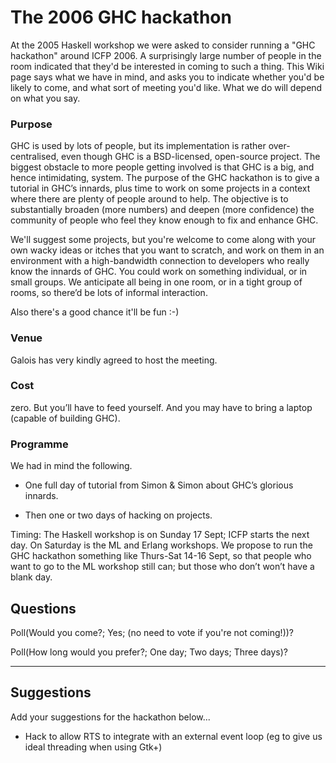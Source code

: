 # The 2006 GHC hackathon



At the 2005 Haskell workshop we were asked to consider running a "GHC hackathon" around ICFP 2006.  A surprisingly large number of people in the room indicated that they'd be interested in coming to such a thing.  This Wiki page says what we have in mind, and asks you to indicate whether you'd be likely to come, and what sort of meeting you'd like.  What we do will depend on what you say.


### Purpose



GHC is used by lots of people, but its implementation is rather over-centralised, even though GHC is a BSD-licensed, open-source project.  The biggest obstacle to more people getting involved is that GHC is a big, and hence intimidating, system.  The purpose of the GHC hackathon is to give a tutorial in GHC’s innards, plus time to work on some projects in a context where there are plenty of people around to help.  The objective is to substantially broaden (more numbers) and deepen (more confidence) the community of people who feel they know enough to fix and enhance GHC.  



We'll suggest some projects, but you're welcome to come along with your own wacky ideas or itches that you want to scratch, and work on them in an environment with a high-bandwidth connection to developers who really know the innards of GHC.   You could work on something individual, or in small groups.  We anticipate all being in one room, or in a tight group of rooms, so there’d be lots of informal interaction.



Also there's a good chance it'll be fun :-)
 


### Venue



Galois has very kindly agreed to host the meeting.


### Cost



zero.  But you’ll have to feed yourself.  And you may have to bring a laptop (capable of building GHC).


### Programme



We had in mind the following.  


- One full day of tutorial from Simon & Simon about GHC’s glorious innards. 

- Then one or two days of hacking on projects.  


Timing: The Haskell workshop is on Sunday 17 Sept; ICFP starts the next day.  On Saturday is the ML and Erlang workshops.  We propose to run the GHC hackathon something like Thurs-Sat 14-16 Sept, so that people who want to go to the ML workshop still can; but those who don’t won’t have a blank day.


## Questions



Poll(Would you come?; Yes; (no need to vote if you're not coming!))?



Poll(How long would you prefer?; One day; Two days; Three days)?


---


## Suggestions



Add your suggestions for the hackathon below...


- Hack to allow RTS to integrate with an external event loop (eg to give us ideal threading when using Gtk+)
